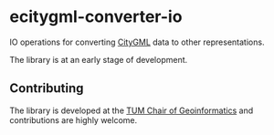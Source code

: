 # ecitygml-converter-io

IO operations for converting [CityGML](https://www.ogc.org/standard/citygml/) data to other representations.

The library is at an early stage of development.

## Contributing

The library is developed at the [TUM Chair of Geoinformatics](https://github.com/tum-gis) and contributions are highly
welcome.
